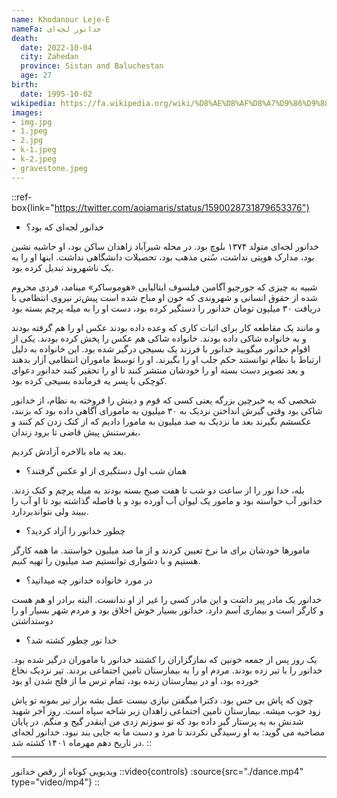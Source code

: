 ```yaml
---
name: Khodanour Leje-E
nameFa: خدانور لجه‌ای
death:
  date: 2022-10-04
  city: Zahedan
  province: Sistan and Baluchestan
  age: 27
birth:
  date: 1995-10-02
wikipedia: https://fa.wikipedia.org/wiki/%D8%AE%D8%AF%D8%A7%D9%86%D9%88%D8%B1_%D9%84%D8%AC%D9%87%E2%80%8C%D8%A7%DB%8C
images:
- img.jpg
- 1.jpeg
- 2.jpg
- k-1.jpeg
- k-2.jpeg
- gravestone.jpeg
---
```




::ref-box{link="https://twitter.com/aoiamaris/status/1590028731879653376"}

- خدانور لجه‌ای که بود؟

خدانور لجه‌ای متولد ۱۳۷۴  بلوچ بود. در محله شیرآباد زاهدان ساکن بود، او حاشیه نشین بود، مدارک هویتی نداشت، سُنی مذهب بود، تحصیلات دانشگاهی نداشت. اینها او را به یک ناشهروند تبدیل کرده بود. 

شبیه به چیزی که جورجیو آگامبن فیلسوف ایتالیایی «هوموساکر» مینامد، فردی محروم شده از حقوق انسانی و شهروندی که خون او مباح شده است
پیش‌تر نیروی انتظامی با دریافت ۳۰ میلیون تومان خدانور را دستگیر کرده بود، دست او را به میله پرچم بسته بود
 
و مانند یک مقاطعه کار برای اثبات کاری که وعده داده بودند عکس او را هم گرفته بودند و به خانواده شاکی داده بودند. خانواده شاکی هم عکس را پخش کرده بودند.
یکی از اقوام خدانور میگویید 
خدانور با فرزند یک بسیجی درگیر شده بود. 
این خانواده به دلیل ارتباط با نظام توانستند حکم جلب او را بگیرند. او را توسط ماموران انتظامی آزار بدهند و بعد تصویر دست بسته او را خودشان منتشر کنند تا او را تحقیر کنند
خدانور دعوای کوچکی با پسر یه فرمانده بسیجی کرده بود. 

شخصی که یه خبرچین بزرگه یعنی کسی که قوم و دینش را فروخته به نظام، از خدانور شاکی بود وقتی گیرش انداختن نزدیک به ۳۰ میلیون به مامورای آگاهی داده بود که بزنند، عکسشم بگیرند بعد ما نزدیک به صد میلیون به مامورا دادیم که از کتک زدن کم کنند و بفرستنش پیش قاضی تا برود زندان،

بعد یه ماه بالاخره آزادش کردیم.

- همان شب اول دستگیری از او عکس گرفتند؟

بله، خدا نور را از ساعت دو شب تا هفت صبح بسته بودند به میله پرچم و کتک زدند. خدانور آب خواسته بود و مامور یک لیوان آب آورده بود و با فاصله گذاشته بود تا او آب را ببیند ولی نتواندبردارد.

- چطور خدانور را آزاد کردید؟

مامورها خودشان برای ما نرخ تعیین کردند و از ما صد میلیون خواستند. ما همه کارگر هستیم و با دشواری توانستیم صد میلیون را تهیه کنیم.

- در مورد خانواده خدانور چه میدانید؟

خدانور یک مادر پیر داشت و این مادر کسی را غیر از او ندانست. البته برادر او هم هست و کارگر است و بیماری آسم دارد. خدانور بسیار خوش اخلاق بود و مردم شهر بسیار او را دوستداشتن

- خدا نور چطور کشته شد؟

یک روز پس از جمعه خونین که نمازگزاران را کشتند خدانور با ماموران درگیر شده بود. خدانور را با تیر زده بودند. مردم او را به بیمارستان تامین اجتماعی بردند. تیر نزدیک نخاع خورده بود، او در بیمارستان زنده بود، تمام ترس ما از فلج شدن او بود

چون که پاش بی حس بود. دکترا میگفتن نیازی نیست عمل بشه بزار تیر بمونه تو پاش زود خوب میشه. بیمارستان تامین اجتماعی زاهدان زیر شاخه سپاه است.
روز آخر شهید شدنش به یه پرستار گیر داده بود که تو سوزنم زدی من اینقدر گیج و منگم.
در پایان مصاحبه می گوید: به او رسیدگی نکردند تا مرد و دست ما به جایی بند نبود.
خدانور لجه‌ای در تاریخ دهم مهرماه ۱۴۰۱ کشته شد.
::

---

ویدیویی کوتاه از رقص خدانور
::video{controls}
  :source{src="./dance.mp4" type="video/mp4"}
::